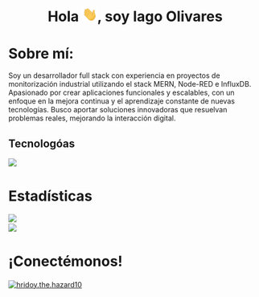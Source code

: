 <h1 align="center">Hola <img src="https://raw.githubusercontent.com/ABSphreak/ABSphreak/master/gifs/Hi.gif" width="30px">, soy Iago Olivares</h1>

# Sobre mí:    
      
Soy un desarrollador full stack con experiencia en proyectos de monitorización industrial utilizando el stack MERN, Node-RED e InfluxDB.
Apasionado por crear aplicaciones funcionales y escalables, con un enfoque en la mejora continua y el aprendizaje constante de
nuevas tecnologías. Busco aportar soluciones innovadoras que resuelvan problemas reales, mejorando la interacción digital.

## Tecnologóas
  
<img src="https://skillicons.dev/icons?i=html,css,tailwind,js,ts,git,github,react,redux,materialui,nodejs,express,mongodb,postgres,docker,npm,figma,md,postman,vscode,&perline=15" />
  
# Estadísticas

![](https://nirzak-streak-stats.vercel.app/?user=IagoOlivares&theme=dark&hide_border=false)<br/>
![](https://github-readme-stats.vercel.app/api/top-langs/?username=IagoOlivares&theme=dark&hide_border=false&include_all_commits=true&count_private=true&layout=compact)

# ¡Conectémonos!
<a href="https://www.linkedin.com/in/iago-olivares" target="blank"><img align="center" src="https://raw.githubusercontent.com/rahuldkjain/github-profile-readme-generator/master/src/images/icons/Social/linked-in-alt.svg" alt="hridoy.the.hazard10" height="30" width="40" /></a>
 

